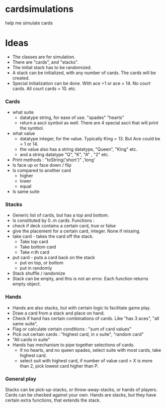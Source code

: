 # cardsimulations
help me simulate cards 

# Ideas
- The classes are for simulation. 
- There are "cards", and "stacks". 
- The initial stack has to be randomized. 
- A stack can be initialized, with any number of cards. The cards will be created.
- Special initialization can be done. With ace =1 or ace = 14. No court cards. All court cards = 10. etc.

### Cards
- what suite 
    - datatype string, for ease of use. "spades" "hearts"
    - return a ascii symbol as well. There are 4 special ascii that will print the symbol.
- what value
    - datatype integer, for the value. Typically King = 13. But Ace could be = 1 or 14. 
    - the value also has a string datatype, "Queen", "King" etc. 
    - and a string datatype "Q", "K", "A" , "2" etc. 
- Print methods : "toString('short')" ,'long'
- Is face up or face down / flip
- Is compared to another card
    - higher
    - lower
    - equal
- Is same suite

### Stacks
- Generic list of cards, but has a top and bottom.
- Is constituted by 0..m cards.
Functions : 
- check if deck contains a certain card, true or false
- give the placement for a certain card, integer. None if missing.
- take card - takes the card off the stack.
    - Take top card
    - Take bottom card
    - Take n:th card
- put card - puts a card back on the stack
    - put on top, or bottom
    - put in randomly
- Stack shuffle / randomize
- Stack can be empty, and this is not an error. Each function returns empty object.


### Hands
- Hands are also stacks, but with certain logic to facilitate game play. 
- Draw a card from a stack and place on hand. 
- Check if hand has certain combinations of cards. Like "has 3 aces", "all same suite", 
- Flag or calculate certain conditions : "sum of card values"
- Pick out certain cards : "highest card, in x suite", "random card"
- "All cards in suite"
- Hands has mechanism to pipe together selections of cards.
    - if no hearts, and no queen spades, select suite with most cards, take highest card.
    - select suit with highest card, if number of value card > X is more than 2, pick lowest card higher than P.



### General play
Stacks can be pick-up-stacks, or throw-away-stacks, or hands of players.
Cards can be checked against your own. 
Hands are stacks, but they have certain extra functions, that extends the stack.
